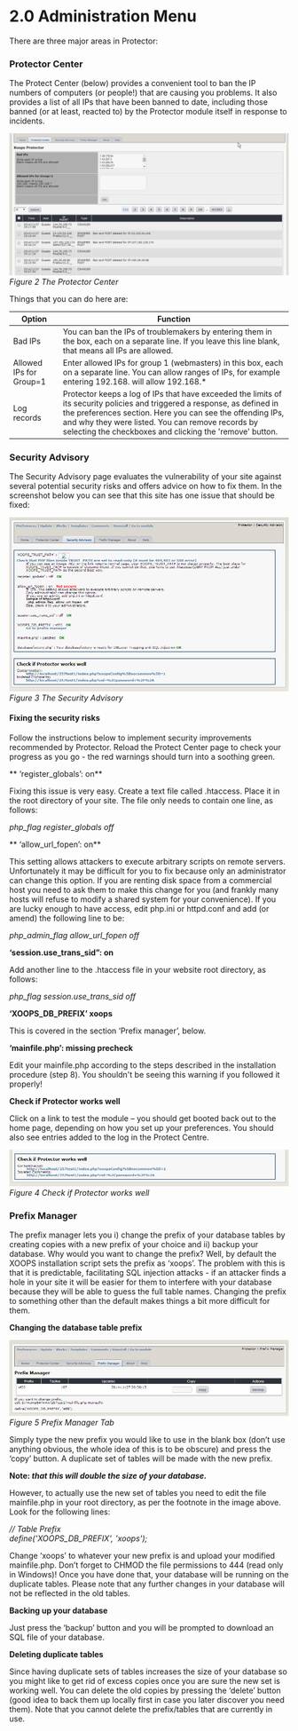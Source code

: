 # 2.0 Administration Menu

There are three major areas in Protector:

### **Protector Center**


The Protect Center (below) provides a convenient tool to ban the IP numbers of computers (or people!) that are causing you problems. It also provides a list of all IPs that have been banned to date, including those banned (or at least, reacted to) by the Protector module itself in response to incidents.

![image002.png](../assets/image002.png)   
*Figure 2 The Protector Center*

Things that you can do here are:

|Option|	Function|
|---|---|
|Bad IPs|	You can ban the IPs of troublemakers by entering them in the box, each on a separate line. If you leave this line blank, that means all IPs are allowed.|
|Allowed IPs for Group=1|	Enter allowed IPs for group 1 (webmasters) in this box, each on a separate line. You can allow ranges of IPs, for example entering 192.168. will allow 192.168.*|
|Log records|	Protector keeps a log of IPs that have exceeded the limits of its security policies and triggered a response, as defined in the preferences section. Here you can see the offending IPs, and why they were listed. You can remove records by selecting the checkboxes and clicking the 'remove' button.|


### **Security Advisory**


The Security Advisory page evaluates the vulnerability of your site against several potential security risks and offers advice on how to fix them. In the screenshot below you can see that this site has one issue that should be fixed:

![image003.png](../assets/image003.png)   
*Figure 3 The Security Advisory*

#### **Fixing the security risks**


Follow the instructions below to implement security improvements recommended by Protector. Reload the Protect Center page to check your progress as you go - the red warnings should turn into a soothing green.

**	‘register_globals’: on**

Fixing this issue is very easy. Create a text file called .htaccess. Place it in the root directory of your site. The file only needs to contain one line, as follows:

*php_flag register_globals off*


**	‘allow_url_fopen’: on**

This setting allows attackers to execute arbitrary scripts on remote servers. Unfortunately it may be difficult for you to fix because only an administrator can change this option. If you are renting disk space from a commercial host you need to ask them to make this change for you (and frankly many hosts will refuse to modify a shared system for your convenience). If you are lucky enough to have access, edit php.ini or httpd.conf and add (or amend) the following line to be:

*php_admin_flag allow_url_fopen off*

**‘session.use_trans_sid”: on**

Add another line to the .htaccess file in your website root directory, as follows:

*php_flag session.use_trans_sid off*

**‘XOOPS_DB_PREFIX’ xoops**

This is covered in the section ‘Prefix manager’, below.

**‘mainfile.php’: missing precheck**

Edit your mainfile.php according to the steps described in the installation procedure (step 8). You shouldn't be seeing this warning if you followed it properly!

**Check if Protector works well**

Click on a link to test the module – you should get booted back out to the home page, depending on how you set up your preferences. You should also see entries added to the log in the Protect Centre. 

![image004.png](../assets/image004.png)   
*Figure 4 Check if Protector works well*

### **Prefix Manager**

The prefix manager lets you i) change the prefix of your database tables by creating copies with a new prefix of your choice and ii) backup your database. Why would you want to change the prefix? Well, by default the XOOPS installation script sets the prefix as ‘xoops’. The problem with this is that it is predictable, facilitating SQL injection attacks - if an attacker finds a hole in your site it will be easier for them to interfere with your database because they will be able to guess the full table names. Changing the prefix to something other than the default makes things a bit more difficult for them.


**Changing the database table prefix**

![image005.png](../assets/image005.png)   
*Figure 5 Prefix Manager Tab*

Simply type the new prefix you would like to use in the blank box (don’t use anything obvious, the whole idea of this is to be obscure) and press the ‘copy’ button. A duplicate set of tables will be made with the new prefix. 

**Note: *that this will double the size of your database.***


However, to actually use the new set of tables you need to edit the file mainfile.php in your root directory, as per the footnote in the image above. Look for the following lines:

*// Table Prefix<br>
define('XOOPS_DB_PREFIX', 'xoops');*

Change ‘xoops’ to whatever your new prefix is and upload your modified mainfile.php. Don’t forget to CHMOD the file permissions to 444 (read only in Windows)! Once you have done that, your database will be running on the duplicate tables. Please note that any further changes in your database will not be reflected in the old tables.

**Backing up your database**

Just press the ‘backup’ button and you will be prompted to download an SQL file of your database.

**Deleting duplicate tables**

Since having duplicate sets of tables increases the size of your database so you might like to get rid of excess copies once you are sure the new set is working well. You can delete the old copies by pressing the ‘delete’ button (good idea to back them up locally first in case you later discover you need them). Note that you cannot delete the prefix/tables that are currently in use.


